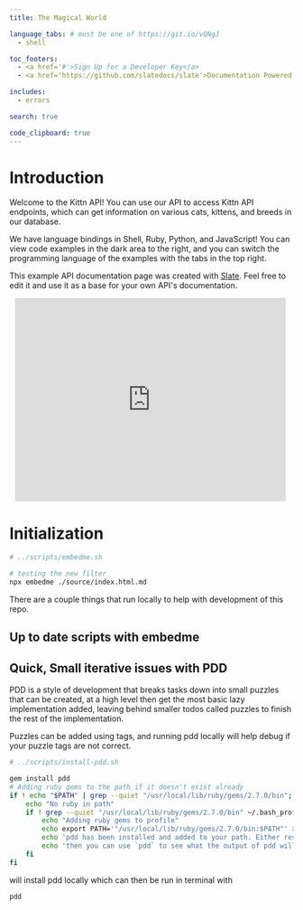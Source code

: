 ```yaml
---
title: The Magical World

language_tabs: # must be one of https://git.io/vQNgJ
  - shell

toc_footers:
  - <a href='#'>Sign Up for a Developer Key</a>
  - <a href='https://github.com/slatedocs/slate'>Documentation Powered by Slate</a>

includes:
  - errors

search: true

code_clipboard: true
---
```


# Introduction

Welcome to the Kittn API! You can use our API to access Kittn API endpoints, which can get information on various cats, kittens, and breeds in our database.

We have language bindings in Shell, Ruby, Python, and JavaScript! You can view code examples in the dark area to the right, and you can switch the programming language of the examples with the tabs in the top right.

This example API documentation page was created with [Slate](https://github.com/slatedocs/slate). Feel free to edit it and use it as a base for your own API's documentation.

<div style="width: 480px; height: 360px; margin: 10px; position: relative;"><iframe allowfullscreen frameborder="0" style="width:480px; height:360px" src="https://app.lucidchart.com/documents/embeddedchart/3bb76760-6e9b-4405-bd06-0f20594a0c6c" id="mOfa7samMO-B"></iframe></div>

# Initialization
  
```sh
# ../scripts/embedme.sh

# testing the new filter
npx embedme ./source/index.html.md
```


There are a couple things that run locally to help with development of this repo.

## Up to date scripts with embedme

## Quick, Small iterative issues with PDD

PDD is a style of development that breaks tasks down into small puzzles that can be created, at a high level then get the most basic lazy implementation added, leaving behind smaller todos called puzzles to finish the rest of the implementation.

Puzzles can be added using tags, and running pdd locally will help debug if your puzzle tags are not correct.

```sh
# ../scripts/install-pdd.sh

gem install pdd
# Adding ruby gems to the path if it doesn't exist already
if ! echo "$PATH" | grep --quiet "/usr/local/lib/ruby/gems/2.7.0/bin"; then
    echo "No ruby in path"
    if ! grep --quiet "/usr/local/lib/ruby/gems/2.7.0/bin" ~/.bash_profile; then
        echo "Adding ruby gems to profile"
        echo export PATH='"/usr/local/lib/ruby/gems/2.7.0/bin:$PATH"' >> ~/.bash_profile
        echo 'pdd has been installed and added to your path. Either restart your terminal or enter the command `source ~/.bash_profile`'
        echo 'then you can use `pdd` to see what the output of pdd will be when pushed to the server'
    fi
fi
```

will install pdd locally which can then be run in terminal with

```sh
pdd
```